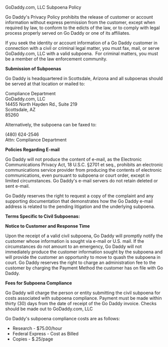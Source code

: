 GoDaddy.com, LLC Subpoena Policy

Go Daddy's Privacy Policy prohibits the release of customer or account information without express permission from the customer, except when required by law, to conform to the edicts of the law, or to comply with legal process properly served on Go Daddy or one of its affiliates.

If you seek the identity or account information of a Go Daddy customer in connection with a civil or criminal legal matter, you must fax, mail, or serve GoDaddy.com, LLC with a valid subpoena.  For criminal matters, you must be a member of the law enforcement community.

**Submission of Subpoenas**

Go Daddy is headquartered in Scottsdale, Arizona and all subpoenas should be served at that location or mailed to:

Compliance Department  
GoDaddy.com, LLC  
14455 North Hayden Rd., Suite 219  
Scottsdale, AZ  
85260

Alternatively, the subpoena can be faxed to:

(480) 624-2546  
Attn: Compliance Department

**Policies Regarding E-mail**

Go Daddy will not produce the content of e-mail, as the Electronic Communications Privacy Act, 18 U.S.C. §2701 et seq., prohibits an electronic communications service provider from producing the contents of electronic communications, even pursuant to subpoena or court order, except in limited circumstances. Go Daddy's e-mail servers do not retain deleted or sent e-mail.

Go Daddy reserves the right to request a copy of the complaint and any supporting documentation that demonstrates how the Go Daddy e-mail address is related to the pending litigation and the underlying subpoena.

**Terms Specific to Civil Subpoenas:**

**Notice to Customer and Response Time**

Upon the receipt of a valid civil subpoena, Go Daddy will promptly notify the customer whose information is sought via e-mail or U.S. mail. If the circumstances do not amount to an emergency, Go Daddy will not immediately produce the customer information sought by the subpoena and will provide the customer an opportunity to move to quash the subpoena in court. Go Daddy reserves the right to charge an administration fee to the customer by charging the Payment Method the customer has on file with Go Daddy.

**Fees for Subpoena Compliance**

Go Daddy will charge the person or entity submitting the civil subpoena for costs associated with subpoena compliance. Payment must be made within thirty (30) days from the date of receipt of the Go Daddy invoice. Checks should be made out to GoDaddy.com, LLC

Go Daddy's subpoena compliance costs are as follows:

*   Research - $75.00/hour
*   Federal Express - Cost as Billed
*   Copies - $.25/page